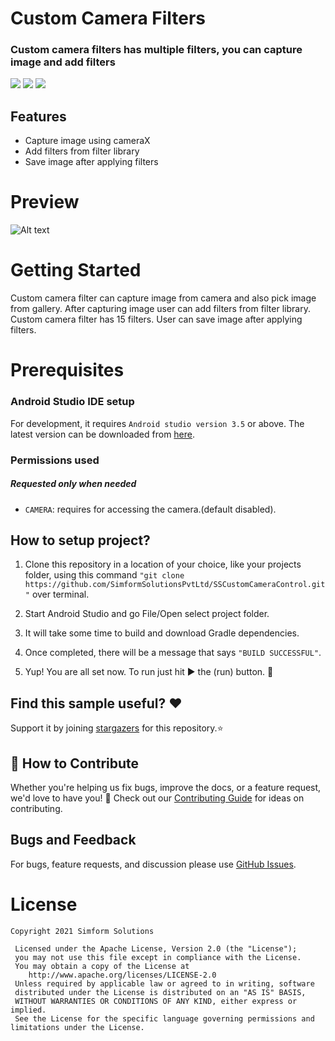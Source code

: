 # Custom Camera Filters
### Custom camera filters has multiple filters, you can capture image and add filters

 ![](https://img.shields.io/badge/dynamic/xml?url=https://kotlinlang.org/&label=Kotlin&query=/&color=3399cc&prefix=v1.5.20&logo=kotlin) ![](https://img.shields.io/badge/dynamic/xml?url=https://kotlinlang.org/&label=API&query=/&color=5b39c6&prefix=22) ![](https://img.shields.io/badge/dynamic/xml?url=https://kotlinlang.org/&label=code%20quality&query=/&color=4BB543&prefix=A&logo=Codacy)

 ## Features
 * Capture image using cameraX
 * Add filters from filter library
 * Save image after applying filters

# Preview

![Alt text](camera_filter.gif)

# Getting Started
Custom camera filter can capture image from camera and also pick image from gallery. After capturing image user can add filters from filter library. Custom camera filter has 15 filters. User can save image after applying filters.

# Prerequisites
### Android Studio IDE setup

For development, it requires `Android studio version 3.5` or above. The latest version can be downloaded from [here](https://developer.android.com/studio/).

[1]: https://github.com/SimformSolutionsPvtLtd/SSCustomCameraControl/stargazers
[2]: https://github.com/SimformSolutionsPvtLtd/SSCustomCameraControl/blob/main/CONTRIBUTING.md
[3]: https://github.com/SimformSolutionsPvtLtd/SSCustomCameraControl/issues

### Permissions used

##### Requested only when needed
* `CAMERA`: requires for accessing the camera.(default disabled).

## How to setup project?

1. Clone this repository in a location of your choice, like your projects folder, using this command  `"git clone https://github.com/SimformSolutionsPvtLtd/SSCustomCameraControl.git"` over terminal.

2. Start Android Studio and go File/Open select project folder.

3. It will take some time to build and download Gradle dependencies.

4. Once completed, there will be a message that says `"BUILD SUCCESSFUL"`.

5. Yup! You are all set now. To run just hit ► the (run) button.  🚀
## Find this sample useful? ❤️
 Support it by joining [stargazers][1] for this repository.⭐

## 🤝 How to Contribute
Whether you're helping us fix bugs, improve the docs, or a feature request, we'd love to have you! 💪 Check out our [Contributing Guide][2] for ideas on contributing.

## Bugs and Feedback
For bugs, feature requests, and discussion please use [GitHub Issues][3].

# License

```
Copyright 2021 Simform Solutions

 Licensed under the Apache License, Version 2.0 (the "License");
 you may not use this file except in compliance with the License.
 You may obtain a copy of the License at
    http://www.apache.org/licenses/LICENSE-2.0
 Unless required by applicable law or agreed to in writing, software
 distributed under the License is distributed on an "AS IS" BASIS,
 WITHOUT WARRANTIES OR CONDITIONS OF ANY KIND, either express or implied.
 See the License for the specific language governing permissions and limitations under the License.

